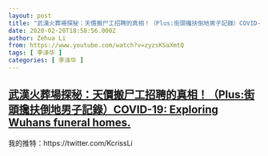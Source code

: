 ```yaml
---
layout: post
title: "武漢火葬場探秘：天價搬尸工招聘的真相！（Plus:街頭攙扶倒地男子記錄）COVID-19: Exploring Wuhans funeral homes."
date: 2020-02-20T18:58:56.000Z
author: Zehua Li
from: https://www.youtube.com/watch?v=zyzsKSaXmtQ
tags: [ 李泽华 ]
categories: [ 李泽华 ]
---
```

<!--1582225136000-->
[武漢火葬場探秘：天價搬尸工招聘的真相！（Plus:街頭攙扶倒地男子記錄）COVID-19: Exploring Wuhans funeral homes.](https://www.youtube.com/watch?v=zyzsKSaXmtQ)
------

<div>
我的推特：https://twitter.com/KcrissLi
</div>

